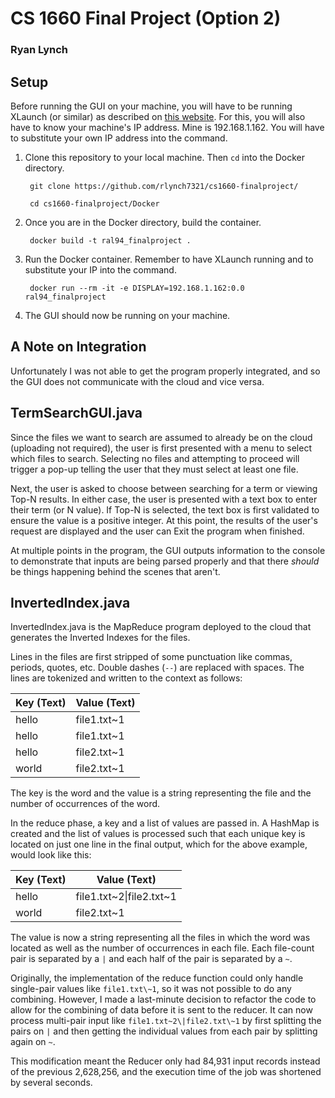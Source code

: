 # CS 1660 Final Project (Option 2)
### Ryan Lynch

## Setup

Before running the GUI on your machine, you will have to be running XLaunch (or similar) as described on [this website](https://cuneyt.aliustaoglu.biz/en/running-gui-applications-in-docker-on-windows-linux-mac-hosts/). For this, you will also have to know your machine's IP address. Mine is 192.168.1.162. You will have to substitute your own IP address into the command.

1. Clone this repository to your local machine. Then `cd` into the Docker directory.
        
        git clone https://github.com/rlynch7321/cs1660-finalproject/

        cd cs1660-finalproject/Docker

2. Once you are in the Docker directory, build the container.

        docker build -t ral94_finalproject .

3. Run the Docker container. Remember to have XLaunch running and to substitute your IP into the command.

        docker run --rm -it -e DISPLAY=192.168.1.162:0.0 ral94_finalproject
        
4. The GUI should now be running on your machine.

## A Note on Integration

Unfortunately I was not able to get the program properly integrated, and so the GUI does not communicate with the cloud and vice versa. 

## TermSearchGUI.java

Since the files we want to search are assumed to already be on the cloud (uploading not required), the user is first presented with a menu to select which files to search. Selecting no files and attempting to proceed will trigger a pop-up telling the user that they must select at least one file.

Next, the user is asked to choose between searching for a term or viewing Top-N results. In either case, the user is presented with a text box to enter their term (or N value). If Top-N is selected, the text box is first validated to ensure the value is a positive integer. At this point, the results of the user's request are displayed and the user can Exit the program when finished.

At multiple points in the program, the GUI outputs information to the console to demonstrate that inputs are being parsed properly and that there *should* be things happening behind the scenes that aren't.

## InvertedIndex.java

InvertedIndex.java is the MapReduce program deployed to the cloud that generates the Inverted Indexes for the files.

Lines in the files are first stripped of some punctuation like commas, periods, quotes, etc. Double dashes (`--`) are replaced with spaces. The lines are tokenized and written to the context as follows:

Key (Text) | Value (Text)
---|---
hello | file1.txt\~1
hello | file1.txt\~1
hello | file2.txt\~1
world | file2.txt\~1

The key is the word and the value is a string representing the file and the number of occurrences of the word.

In the reduce phase, a key and a list of values are passed in. A HashMap is created and the list of values is processed such that each unique key is located on just one line in the final output, which for the above example, would look like this:

Key (Text) | Value (Text)
---|---
hello | file1.txt~2\|file2.txt\~1
world | file2.txt~1

The value is now a string representing all the files in which the word was located as well as the number of occurrences in each file. Each file-count pair is separated by a `|` and each half of the pair is separated by a `~`.

Originally, the implementation of the reduce function could only handle single-pair values like `file1.txt\~1`, so it was not possible to do any combining. However, I made a last-minute decision to refactor the code to allow for the combining of data before it is sent to the reducer. It can now process multi-pair input like `file1.txt~2\|file2.txt\~1` by first splitting the pairs on `|` and then getting the individual values from each pair by splitting again on `~`.

This modification meant the Reducer only had 84,931 input records instead of the previous 2,628,256, and the execution time of the job was shortened by several seconds.
